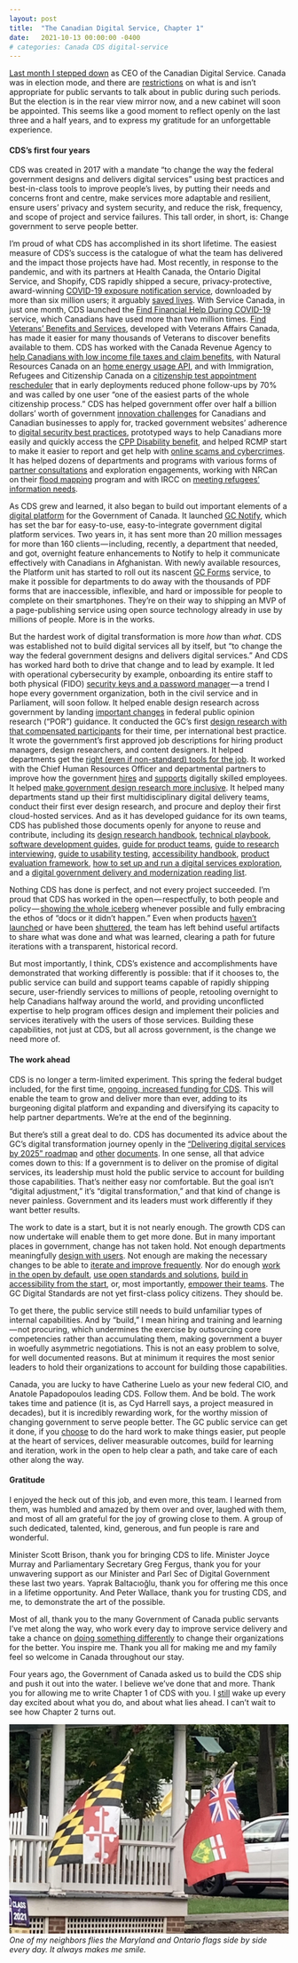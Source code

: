 ```yaml
---
layout: post
title:  "The Canadian Digital Service, Chapter 1"
date:   2021-10-13 00:00:00 -0400
# categories: Canada CDS digital-service
---
```


[Last month I stepped down](https://twitter.com/aaronsnow/status/1433122521289826313) as CEO of the Canadian Digital Service. Canada was in election mode, and there are [restrictions](https://www.canada.ca/en/privy-council/services/publications/guidelines-conduct-ministers-state-exempt-staff-public-servants-election.html) on what is and isn’t appropriate for public servants to talk about in public during such periods. But the election is in the rear view mirror now, and a new cabinet will soon be appointed. This seems like a good moment to reflect openly on the last three and a half years, and to express my gratitude for an unforgettable experience.

<!--more-->

#### CDS’s first four years

CDS was created in 2017 with a mandate “to change the way the federal government designs and delivers digital services” using best practices and best-in-class tools to improve people’s lives, by putting their needs and concerns front and centre, make services more adaptable and resilient, ensure users’ privacy and system security, and reduce the risk, frequency, and scope of project and service failures. This tall order, in short, is: Change government to serve people better.

I’m proud of what CDS has accomplished in its short lifetime. The easiest measure of CDS’s success is the catalogue of what the team has delivered and the impact those projects have had. Most recently, in response to the pandemic, and with its partners at Health Canada, the Ontario Digital Service, and Shopify, CDS rapidly shipped a secure, privacy-protective, award-winning [COVID-19 exposure notification service](http://canada.ca/covid-alert), downloaded by more than six million users; it arguably [saved lives](https://www.thestar.com/news/canada/2021/08/24/how-many-lives-did-canadas-covid-19-alert-app-save-this-new-study-did-the-math.html). With Service Canada, in just one month, CDS launched the [Find Financial Help During COVID-19](https://web.archive.org/web/20221031203756/https://covid-benefits.alpha.canada.ca/en/start) service, which Canadians have used more than two million times. [Find Veterans’ Benefits and Services](https://benefits-avantages.veterans.gc.ca/), developed with Veterans Affairs Canada, has made it easier for many thousands of Veterans to discover benefits available to them. CDS has worked with the Canada Revenue Agency to [help Canadians with low income file taxes and claim benefits](https://web.archive.org/web/20211013211733/https://claim-tax-benefits.herokuapp.com/start), with Natural Resources Canada on an [home energy usage API](https://github.com/cds-snc/nrcan-energuide-api-poc), and with Immigration, Refugees and Citizenship Canada on a [citizenship test appointment rescheduler](https://digital.canada.ca/2018/10/23/human-story-behind-citizenship/) that in early deployments reduced phone follow-ups by 70% and was called by one user “one of the easiest parts of the whole citizenship process.” CDS has helped government offer over half a billion dollars’ worth of government [innovation challenges](https://impact.canada.ca) for Canadians and Canadian businesses to apply for, tracked government websites’ adherence to [digital security best practices](https://cds-snc.github.io/track-web-security-compliance/), prototyped ways to help Canadians more easily and quickly access the [CPP Disability benefit](https://cds-snc.github.io/cpp-disability-documentation/), and helped RCMP start to make it easier to report and get help with [online scams and cybercrimes](https://cds-snc.github.io/rcmp-report-a-cybercrime-alpha-documentation/home/). It has helped dozens of departments and programs with various forms of [partner consultations](https://docs.google.com/document/d/1KdOyFLnDA8BY77qwRIXXPxucreYwguvGKilFJmOD3xA/edit#) and exploration engagements, working with NRCan on their [flood mapping](https://github.com/cds-snc/exploration-documentation/blob/main/images/CDS_Exploration_Final_Report_NRCan_Flood_Mapping.pdf) program and with IRCC on [meeting refugees’ information needs](https://github.com/cds-snc/exploration-documentation/blob/main/images/Final_Report_EN-IRCC_Refugee_Information_Needs.pdf).

As CDS grew and learned, it also began to build out important elements of a [digital platform](https://ash.harvard.edu/files/ash/files/293091_hvd_ash_gvmnt_as_platform_v2.pdf) for the Government of Canada. It launched [GC Notify](https://notification.canada.ca/), which has set the bar for easy-to-use, easy-to-integrate government digital platform services. Two years in, it has sent more than 20 million messages for more than 160 clients — including, recently, a department that needed, and got, overnight feature enhancements to Notify to help it communicate effectively with Canadians in Afghanistan. With newly available resources, the Platform unit has started to roll out its nascent [GC Forms](https://articles.alpha.canada.ca/forms-formulaires/) service, to make it possible for departments to do away with the thousands of PDF forms that are inaccessible, inflexible, and hard or impossible for people to complete on their smartphones. They’re on their way to shipping an MVP of a page-publishing service using open source technology already in use by millions of people. More is in the works.

But the hardest work of digital transformation is more _how_ than _what_. CDS was established not to build digital services all by itself, but “to change the way the federal government designs and delivers digital services.” And CDS has worked hard both to drive that change and to lead by example. It led with operational cybersecurity by example, onboarding its entire staff to both physical (FIDO) [security keys and a password manager](https://digital.canada.ca/2019/08/15/we-take-security-seriously-why-everyone-at-cds-has-security-keys/) — a trend I hope every government organization, both in the civil service and in Parliament, will soon follow. It helped enable design research across government by landing [important changes](https://digital.canada.ca/2019/06/26/scaling-design-research-in-the-government-of-canada/) in federal public opinion research (“POR”) guidance. It conducted the GC’s first [design research with that compensated participants](https://digital.canada.ca/2021/02/23/reflecting-on-what-i-learned-from-working-on-design-research-operations/) for their time, per international best practice. It wrote the government’s first approved job descriptions for hiring product managers, design researchers, and content designers. It helped departments get the [right (even if non-standard) tools for the job](https://digital.canada.ca/2018/06/27/tools-to-do-good-work/). It worked with the Chief Human Resources Officer and departmental partners to improve how the government [hires](https://digital.canada.ca/2019/03/18/attracting-and-recruiting-top-talent-with-a-little-help-from-our-friends/) and [supports](https://digital.canada.ca/2021/03/18/busting-talent-myths-to-hire-multidisciplinary-teams/) digitally skilled employees. It helped [make government design research more inclusive](https://digital.canada.ca/2021/01/07/how-people-in-government-are-making-their-research-more-inclusive/). It helped many departments stand up their first multidisciplinary digital delivery teams, conduct their first ever design research, and procure and deploy their first cloud-hosted services. And as it has developed guidance for its own teams, CDS has published those documents openly for anyone to reuse and contribute, including its [design research handbook](https://cds-snc.github.io/design-research-handbook/), [technical playbook](https://cds-snc.github.io/technical-playbook-manuel-technique/), [software development guides](https://github.com/cds-snc/docs/tree/main/development), [guide for product teams](https://cds-snc.github.io/guide-product-teams-equipes-produits/), [guide to research interviewing](https://digital.canada.ca/tools-and-resources/guide-interviewing/), [guide to usability testing](https://digital.canada.ca/tools-and-resources/guide-usability-testing/), [accessibility handbook](https://digital.canada.ca/a11y), [product evaluation framework](https://digital.canada.ca/tools-and-resources/evaluation-framework/), [how to set up and run a digital services exploration](https://github.com/cds-snc/exploration-documentation), and a [digital government delivery and modernization reading list](https://digital.canada.ca/tools-and-resources/digital-reading-list/).

Nothing CDS has done is perfect, and not every project succeeded. I’m proud that CDS has worked in the open — respectfully, to both people and policy — [showing the whole iceberg](https://digital.canada.ca/2018/07/31/showing-the-whole-iceberg/) whenever possible and fully embracing the ethos of “docs or it didn’t happen.” Even when products [haven’t launched](https://cds-snc.github.io/claim-tax-benefits-documentation/information-about-claim-tax-benefits/) or have been [shuttered](https://github.com/cds-snc/ircc-rescheduler), the team has left behind useful artifacts to share what was done and what was learned, clearing a path for future iterations with a transparent, historical record.

But most importantly, I think, CDS’s existence and accomplishments have demonstrated that working differently is possible: that if it chooses to, the public service can build and support teams capable of rapidly shipping secure, user-friendly services to millions of people, retooling overnight to help Canadians halfway around the world, and providing unconflicted expertise to help program offices design and implement their policies and services iteratively with the users of those services. Building these capabilities, not just at CDS, but all across government, is the change we need more of.

#### The work ahead

CDS is no longer a term-limited experiment. This spring the federal budget included, for the first time, [ongoing, increased funding for CDS](https://www.budget.canada.ca/2021/report-rapport/p4-en.html#268). This will enable the team to grow and deliver more than ever, adding to its burgeoning digital platform and expanding and diversifying its capacity to help partner departments. We’re at the end of the beginning.

But there’s still a great deal to do. CDS has documented its advice about the GC’s digital transformation journey openly in the [“Delivering digital services by 2025” roadmap](https://digital.canada.ca/roadmap-2025) and [other](https://docs.google.com/document/d/14DtnqlYL_vwzXmC3Ia5aYwlj4dDHTn4XBvATf6YcrUk/) [documents](https://docs.google.com/presentation/d/1w5TDiybyik2VR7YJd6h49Mim3yStS_8-Buo8HvkKgIQ/). In one sense, all that advice comes down to this: If a government is to deliver on the promise of digital services, its leadership must hold the public service to account for building those capabilities. That’s neither easy nor comfortable. But the goal isn’t “digital adjustment,” it’s “digital transformation,” and that kind of change is never painless. Government and its leaders must work differently if they want better results.

The work to date is a start, but it is not nearly enough. The growth CDS can now undertake will enable them to get more done. But in many important places in government, change has not taken hold. Not enough departments meaningfully [design with users](https://www.canada.ca/en/government/system/digital-government/government-canada-digital-standards.html#ds1). Not enough are making the necessary changes to be able to [iterate and improve frequently](https://www.canada.ca/en/government/system/digital-government/government-canada-digital-standards.html#ds2). Nor do enough [work in the open by default](https://www.canada.ca/en/government/system/digital-government/government-canada-digital-standards.html#ds3), [use open standards and solutions](https://www.canada.ca/en/government/system/digital-government/government-canada-digital-standards.html#ds4), [build in accessibility from the start](https://www.canada.ca/en/government/system/digital-government/government-canada-digital-standards.html#ds6), or, most importantly, [empower their teams](https://www.canada.ca/en/government/system/digital-government/government-canada-digital-standards.html#ds7). The GC Digital Standards are not yet first-class policy citizens. They should be.

To get there, the public service still needs to build unfamiliar types of internal capabilities. And by “build,” I mean hiring and training and learning — not procuring, which undermines the exercise by outsourcing core competencies rather than accumulating them, making government a buyer in woefully asymmetric negotiations. This is not an easy problem to solve, for well documented reasons. But at minimum it requires the most senior leaders to hold their organizations to account for building those capabilities.

Canada, you are lucky to have Catherine Luelo as your new federal CIO, and Anatole Papadopoulos leading CDS. Follow them. And be bold. The work takes time and patience (it is, as Cyd Harrell says, a project measured in decades), but it is incredibly rewarding work, for the worthy mission of changing government to serve people better. The GC public service can get it done, if you [choose](https://web.archive.org/web/20230921115944/https://digital.canada.ca/our-values/) to do the hard work to make things easier, put people at the heart of services, deliver measurable outcomes, build for learning and iteration, work in the open to help clear a path, and take care of each other along the way.

#### Gratitude

I enjoyed the heck out of this job, and even more, this team. I learned from them, was humbled and amazed by them over and over, laughed with them, and most of all am grateful for the joy of growing close to them. A group of such dedicated, talented, kind, generous, and fun people is rare and wonderful.

Minister Scott Brison, thank you for bringing CDS to life. Minister Joyce Murray and Parliamentary Secretary Greg Fergus, thank you for your unwavering support as our Minister and Parl Sec of Digital Government these last two years. Yaprak Baltacıoğlu, thank you for offering me this once in a lifetime opportunity. And Peter Wallace, thank you for trusting CDS, and me, to demonstrate the art of the possible.

Most of all, thank you to the many Government of Canada public servants I’ve met along the way, who work every day to improve service delivery and take a chance on [doing something differently](https://twitter.com/LauraPortal347/status/1192086651570401280) to change their organizations for the better. You inspire me. Thank you all for making me and my family feel so welcome in Canada throughout our stay.

Four years ago, the Government of Canada asked us to build the CDS ship and push it out into the water. I believe we’ve done that and more. Thank you for allowing me to write Chapter 1 of CDS with you. I [still](https://digital.canada.ca/2018/10/19/hello-world-canada/) wake up every day excited about what you do, and about what lies ahead. I can’t wait to see how Chapter 2 turns out.


![](/assets/images/maryland-and-ontario-flags.jpg)
*One of my neighbors flies the Maryland and Ontario flags side by side every day. It always makes me smile.*
